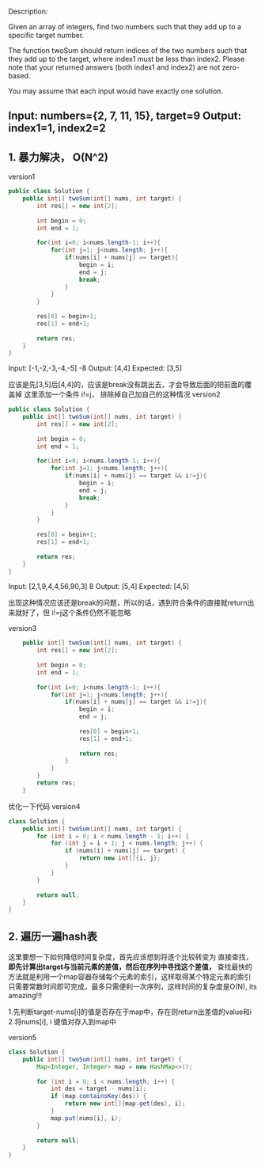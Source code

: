Description:

Given an array of integers, find two numbers such that they add up to a specific target number.

The function twoSum should return indices of the two numbers such that they add up to the target, where index1 must be less than index2. Please note that your returned answers (both index1 and index2) are not zero-based.

You may assume that each input would have exactly one solution.

Input: numbers={2, 7, 11, 15}, target=9
Output: index1=1, index2=2
---

## 1. 暴力解决， O(N^2)

version1
```java
public class Solution {
    public int[] twoSum(int[] nums, int target) {
        int res[] = new int[2]; 
		
        int begin = 0;
        int end = 1;
        
        for(int i=0; i<nums.length-1; i++){
        	for(int j=1; j<nums.length; j++){
        		if(nums[i] + nums[j] == target){
        			begin = i;
        			end = j;
        			break;
        		}
        	}
        }
        
        res[0] = begin+1;
        res[1] = end+1;
        
		return res;
    }
}

```
Input: 		[-1,-2,-3,-4,-5]  -8 
Output: 	[4,4]
Expected:	[3,5]

应该是先[3,5]后[4,4]的，应该是break没有跳出去，才会导致后面的把前面的覆盖掉
这里添加一个条件 i!=j， 排除掉自己加自己的这种情况
version2
```java
public class Solution {
    public int[] twoSum(int[] nums, int target) {
        int res[] = new int[2]; 
		
        int begin = 0;
        int end = 1;
        
        for(int i=0; i<nums.length-1; i++){
        	for(int j=1; j<nums.length; j++){
        		if(nums[i] + nums[j] == target && i!=j){
        			begin = i;
        			end = j;
        			break;
        		}
        	}
        }
        
        res[0] = begin+1;
        res[1] = end+1;
        
		return res;
    }
}
```
Input:		[2,1,9,4,4,56,90,3] 8
Output:		[5,4]
Expected:	[4,5]

出现这种情况应该还是break的问题，所以的话，遇到符合条件的直接就return出来就好了，但 i!=j这个条件仍然不能忽略

version3
```java
    public int[] twoSum(int[] nums, int target) {
        int res[] = new int[2]; 
		
        int begin = 0;
        int end = 1;
        
        for(int i=0; i<nums.length-1; i++){
        	for(int j=1; j<nums.length; j++){
        		if(nums[i] + nums[j] == target && i!=j){
        			begin = i;
        			end = j;
        			
        			res[0] = begin+1;
        	        res[1] = end+1;
        	        
        			return res;
        		}
        	}
        }
		return res;
    }
```

优化一下代码
version4
```java
class Solution {
    public int[] twoSum(int[] nums, int target) {
        for (int i = 0; i < nums.length - 1; i++) {
            for (int j = i + 1; j < nums.length; j++) {
                if (nums[i] + nums[j] == target) {
                    return new int[]{i, j};
                }
            }
        }
        
        return null;
    }
}
```

## 2. 遍历一遍hash表

这里要想一下如何降低时间复杂度，首先应该想到将逐个比较转变为 直接查找，**即先计算出target与当前元素的差值，然后在序列中寻找这个差值，**
查找最快的方法就是利用一个map容器存储每个元素的索引，这样取得某个特定元素的索引只需要常数时间即可完成，最多只需便利一次序列，这样时间的复杂度是O(N), its amazing!!!

1.先判断target-nums[i]的值是否存在于map中，存在则return出差值的value和i
2.将nums[i], i 键值对存入到map中

version5
```java
class Solution {
    public int[] twoSum(int[] nums, int target) {
        Map<Integer, Integer> map = new HashMap<>();
        
        for (int i = 0; i < nums.length; i++) {
            int des = target - nums[i];
            if (map.containsKey(des)) {
                return new int[]{map.get(des), i};
            }
            map.put(nums[i], i);
        }
        
        return null;
    }
}
```
